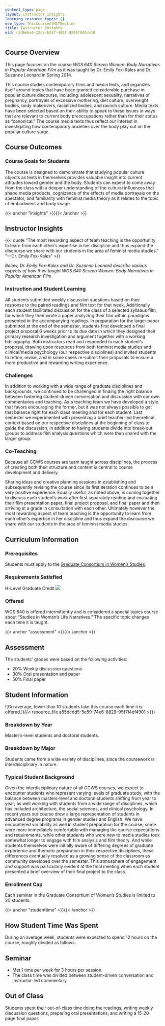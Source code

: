 ```yaml
---
content_type: page
layout: instructor_insights
learning_resource_types: []
ocw_type: ThisCourseAtMITSection
title: Instructor Insights
uid: c5d6eba6-22de-b247-4d57-9295f8d5de10
---
```


Course Overview
---------------

This page focuses on the course _WGS.640 Screen Women: Body Narratives in Popular American Film_ as it was taught by Dr. Emily Fox-Kales and Dr. Suzanne Leonard in Spring 2014.

This course studies contemporary films and media texts, and organizes itself around topics that have been granted considerable purchase in popular culture discourse, including: adolescent sexuality, narratives of pregnancy, portrayals of excessive mothering, diet culture, overweight bodies, body makeovers, racialized bodies, and raunch culture. Media texts have been selected based on their ability to speak to these issues in ways that are relevant to current body preoccupations rather than for their status as “canonical.” The course media texts thus reflect our interest in investigating how contemporary anxieties over the body play out on the popular culture stage.

Course Outcomes
---------------

### Course Goals for Students

The course is designed to demonstrate that studying popular culture objects as texts in themselves provides valuable insight into current attitudes toward gender and the body. Students can expect to come away from the class with a deeper understanding of the cultural influences that shape media products, cognizance of the effects of media portrayals on the spectator, and familiarity with feminist media theory as it relates to the topic of embodiment and body image.

{{< anchor "insights" >}}{{< /anchor >}}

Instructor Insights
-------------------

{{< quote "The most rewarding aspect of team teaching is the opportunity to learn from each other’s expertise in her discipline and thus expand the discourse we share with our students in the area of feminist media studies." "—Dr. Emily Fox-Kales" >}}

_Below, Dr. Emily Fox-Kales and Dr. Suzanne Leonard describe various aspects of how they taught _WGS.640 Screen Women: Body Narratives in Popular American Film_._

### Instruction and Student Learning

All students submitted weekly discussion questions based on their response to the paired readings and film text for that week. Additionally each student facilitated discussion for the class of a selected syllabus film, for which they then wrote a paper analyzing their film within paradigms presented in the accompanying readings. In preparation for the larger paper submitted at the end of the semester, students first developed a final project proposal 6 weeks prior to its due date in which they designed their primary research investigation and argument together with a working bibliography. Both instructors read and responded to each student’s proposal, drawing upon resources from both feminist media studies and clinical/media psychology (our respective disciplines) and invited students to refine, revise, and in some cases re-submit their proposals to ensure a more productive and rewarding writing experience.

### Challenges

In addition to working with a wide range of graduate disciplines and backgrounds, we continued to be challenged in finding the right balance between fostering student-driven conversation and discussion with our own commentaries and teaching. As a teaching team we have developed a style that favors encouraging the former, but it was not always possible to get that balance right for each class meeting and for each student. Last semester we experimented with presenting a brief teacher-led theoretical context based on our respective disciplines at the beginning of class to guide the discussion, in addition to having students divide into break-out groups to address film analysis questions which were then shared with the larger group.

### Co-Teaching

Because all GCWS courses are team taught across disciplines, the process of creating both their structure and content is central to course development and delivery.

Sharing ideas and creative planning sessions in establishing and subsequently revising the course since its first iteration continues to be a very positive experience. Equally useful, as noted above, is coming together to discuss each student’s work after first separately reading and evaluating their film presentation paper, final project proposal, and final paper and then arriving at a grade in consultation with each other. Ultimately however the most rewarding aspect of team teaching is the opportunity to learn from each other’s expertise in her discipline and thus expand the discourse we share with our students in the area of feminist media studies.

Curriculum Information
----------------------

### Prerequisites

Students must apply to the [Graduate Consortium in Women’s Studies](http://web.mit.edu/gcws/courses/index.html).

### Requirements Satisfied

H-Level Graduate Credit ![](/images/educator/icon-question-hlevel.png)

### Offered

WGS.640 is offered intermittently and is considered a special topics course about “Studies in Women’s Life Narratives.” The specific topic changes each time it is taught.

{{< anchor "assessment" >}}{{< /anchor >}}

Assessment
----------

The students' grades were based on the following activities:

- 20% Weekly discussion questions
- 30% Oral presentation and paper
- 50% Final paper

Student Information
-------------------

![On average, fewer than 10 students take this course each time it is offered.]({{< resource_file a55dcdd5-5e59-74e6-8829-95f7f4df4901 >}})

### Breakdown by Year

Master’s-level students and doctoral students.

### Breakdown by Major

Students came from a wide variety of disciplines, since the coursework is interdisciplinary in nature.

### Typical Student Background

Given the interdisciplinary nature of all GCWS courses, we expect to encounter students who represent varying levels of graduate study, with the balance between masters-level and doctoral students shifting from year to year; as well working with students from a wide range of disciplines, which has included architecture, the social sciences, and clinical psychology. In recent years our course drew a large representation of students in advanced degree programs in gender studies and English. We have encountered variability as well in student preparation for the course; some were more immediately comfortable with managing the course expectations and requirements, while other students who were new to media studies took somewhat longer to engage with film analysis and film theory. And while students themselves were initially aware of differing degrees of graduate experience and thematic preparation in their respective disciplines, these differences eventually resolved as a growing sense of the classroom as community developed over the semester. This atmosphere of engagement and support was particularly evident at the final meeting when each student presented a brief overview of their final project to the class.

### Enrollment Cap

Each seminar in the Graduate Consortium of Women’s Studies is limited to 20 students.

{{< anchor "studenttime" >}}{{< /anchor >}}

How Student Time Was Spent
--------------------------

During an average week, students were expected to spend 12 hours on the course, roughly divided as follows:

Seminar
-------

*   Met 1 time per week for 3 hours per session.
*   The class time was divided between student-driven conversation and instructor-led commentary.

Out of Class
------------

Students spent their out-of-class time doing the readings, writing weekly discussion questions, preparing oral presentations, and writing a 15-20 page final paper.